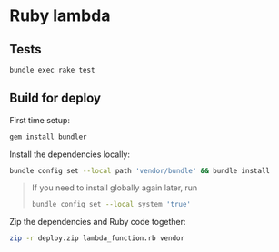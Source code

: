 # Ruby lambda

## Tests

```bash
bundle exec rake test
```

## Build for deploy

First time setup:

```bash
gem install bundler
```

Install the dependencies locally:

```bash
bundle config set --local path 'vendor/bundle' && bundle install
```

> If you need to install globally again later, run
>
> ```bash
> bundle config set --local system 'true'
> ```

Zip the dependencies and Ruby code together:

```bash
zip -r deploy.zip lambda_function.rb vendor
```
